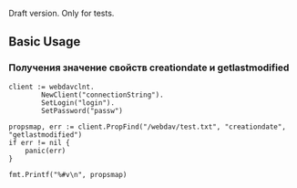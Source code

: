 Draft version.
Only for tests.

## Basic Usage
### Получения значение свойств creationdate и getlastmodified

	client := webdavclnt.
			NewClient("connectionString").
			SetLogin("login").
			SetPassword("passw")

	propsmap, err := client.PropFind("/webdav/test.txt", "creationdate", "getlastmodified")
	if err != nil {
		panic(err)
	}

	fmt.Printf("%#v\n", propsmap)
